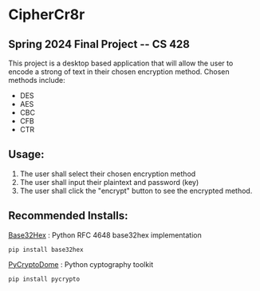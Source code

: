# CipherCr8r
## Spring 2024 Final Project -- CS 428
This project is a desktop based application that will allow the user to encode a strong of text in their chosen encryption method. 
Chosen methods include: 
- DES
- AES
- CBC
- CFB
- CTR

## Usage:
1. The user shall select their chosen encryption method
2. The user shall input their plaintext and password (key)
3. The user shall click the "encrypt" button to see the encrypted method. 

## Recommended Installs:

[Base32Hex](https://pypi.org/project/base32hex/)
: Python RFC 4648 base32hex implementation

`pip install base32hex`

[PyCryptoDome](https://pypi.org/project/pycryptodome/)
: Python cyptography toolkit

`pip install pycrypto`
